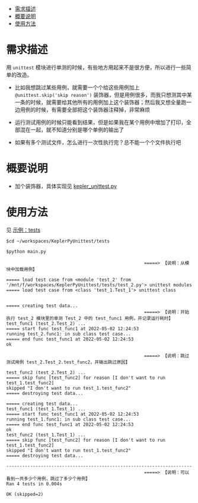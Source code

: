 - [需求描述](#需求描述)
- [概要说明](#概要说明)
- [使用方法](#使用方法)

# 需求描述

用 `unittest` 模块进行单测的时候，有些地方用起来不是很方便，所以进行一些简单的改造。

- 比如我想跳过某些用例，就需要一个个给这些用例加上 `@unittest.skip('skip reason')` 装饰器，但是用例很多，而我只想测其中某一条的时候，就需要给其他所有的用例加上这个装饰器；然后我又想全量跑一边用例的时候，有需要全部把这个装饰器注释掉，非常麻烦

- 运行测试用例的时候只能看到结果，但是如果我在某个用例中增加了打印，全部混在一起，就不知道分别是哪个单例的输出了

- 如果有多个测试文件，怎么进行一次性执行完？总不能一个个文件执行吧

# 概要说明

- 加个装饰器，具体实现见 [kepler_unittest.py](./kepler_unittest.py)

# 使用方法

见 [示例：tests](./tests)

```log
$cd ~/workspaces/KeplerPyUnittest/tests

$python main.py

                                                    =====> 【说明：从模块中加载用例】

===== load test case from <module 'test_2' from '/mnt/f/workspaces/KeplerPyUnittest/tests/test_2.py'> unittest modules
===== load test case from <class 'test_1.Test_1'> unittest class


===== creating test data...
                                                    =====> 【说明：开始执行 test_2 模块里的单测 Test_2 中的 test_func1 用例，并记录运行耗时】
test_func1 (test_2.Test_2) ...
===== start func test_func1 at 2022-05-02 12:24:53
running test_2.func1: in sub class test case...
===== end func test_func1 at 2022-05-02 12:24:53
ok

                                                    =====> 【说明：跳过测试用例 test_2.Test_2.test_func2，并输出跳过原因】

test_func2 (test_2.Test_2) ...
===== skip func [test_func2] for reason [I don't want to run test_1.test_func2]
skipped "I don't want to run test_1.test_func2"
===== destroying test data...

===== creating test data...
test_func1 (test_1.Test_1) ...
===== start func test_func1 at 2022-05-02 12:24:53
running test_1.func1: in sub class test case...
===== end func test_func1 at 2022-05-02 12:24:53
ok
test_func2 (test_1.Test_1) ...
===== skip func [test_func2] for reason [I don't want to run test_1.test_func2]
skipped "I don't want to run test_1.test_func2"
===== destroying test data...

----------------------------------------------------------------------
                                                    =====> 【说明：可以看到一共多少个用例，跳过了多少个用例】
Ran 4 tests in 0.004s

OK (skipped=2)

```
